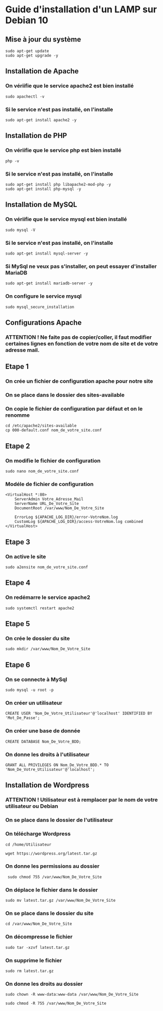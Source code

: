 # Guide d'installation d'un LAMP sur Debian 10

## Mise à jour du système

```
sudo apt-get update
sudo apt-get upgrade -y
```

## Installation de Apache

### On vériifie que le service apache2 est bien installé

```
sudo apachectl -v
```

### Si le service n'est pas installé, on l'installe

```
sudo apt-get install apache2 -y
```


## Installation de PHP

### On vériifie que le service php est bien installé

```
php -v
```

### Si le service n'est pas installé, on l'installe

```
sudo apt-get install php libapache2-mod-php -y
sudo apt-get install php-mysql -y
```


## Installation de MySQL

### On vériifie que le service mysql est bien installé

```
sudo mysql -V
```

### Si le service n'est pas installé, on l'installe

```
sudo apt-get install mysql-server -y
```
### Si MySql ne veux pas s'installer, on peut essayer d'installer MariaDB

```
sudo apt-get install mariadb-server -y
```

### On configure le service mysql

```
sudo mysql_secure_installation
```

[//]: # (---------------------------------------------------------------------------------------------)

## Configurations Apache

### ATTENTION ! Ne faite pas de copier/coller, il faut modifier certaines lignes en fonction de votre nom de site et de votre adresse mail.

## Etape 1

### On crée un fichier de configuration apache pour notre site
### On se place dans le dossier des sites-available
### On copie le fichier de configuration par défaut et on le renomme

````
cd /etc/apache2/sites-available
cp 000-default.conf nom_de_votre_site.conf
````

## Etape 2

### On modifie le fichier de configuration

```
sudo nano nom_de_votre_site.conf
```

### Modéle de fichier de configuration
    
```
<VirtualHost *:80>
    ServerAdmin Votre_Adresse_Mail
    ServerName URL_De_Votre_Site
    DocumentRoot /var/www/Nom_De_Votre_Site
    
    ErrorLog ${APACHE_LOG_DIR}/error-VotreNom.log
    CustomLog ${APACHE_LOG_DIR}/access-VotreNom.log combined
</VirtualHost>
```

## Etape 3

### On active le site

```
sudo a2ensite nom_de_votre_site.conf
```

## Etape 4

### On redémarre le service apache2

```
sudo systemctl restart apache2
```

## Etape 5

### On crée le dossier du site

```
sudo mkdir /var/www/Nom_De_Votre_Site
```

## Etape 6

### On se connecte à MySql

```
sudo mysql -u root -p
```

### On créer un utilisateur

```
CREATE USER 'Nom_De_Votre_Utilisateur'@'localhost' IDENTIFIED BY 'Mot_De_Passe';
```

### On créer une base de donnée

```
CREATE DATABASE Nom_De_Votre_BDD;
```

### On donne les droits à l'utilisateur

```
GRANT ALL PRIVILEGES ON Nom_De_Votre_BDD.* TO 'Nom_De_Votre_Utilisateur'@'localhost';
```

## Installation de Wordpress

### ATTENTION ! Utilisateur est à remplacer par le nom de votre utilisateur ou Debian

### On se place dans le dossier de l'utilisateur
### On télécharge Wordpress

```
cd /home/Utilisateur

wget https://wordpress.org/latest.tar.gz
```
### On donne les permissions au dossier

```
 sudo chmod 755 /var/www/Nom_De_Votre_Site
```

### On déplace le fichier dans le dossier

```
sudo mv latest.tar.gz /var/www/Nom_De_Votre_Site
```

### On se place dans le dossier du site

```
cd /var/www/Nom_De_Votre_Site
```

### On décompresse le fichier

```
sudo tar -xzvf latest.tar.gz
```

### On supprime le fichier

```
sudo rm latest.tar.gz
```

### On donne les droits au dossier

```
sudo chown -R www-data:www-data /var/www/Nom_De_Votre_Site

sudo chmod -R 755 /var/www/Nom_De_Votre_Site
```
